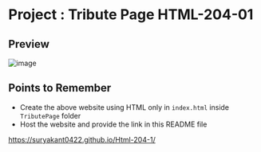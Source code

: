 # Project : Tribute Page HTML-204-01
## Preview
![image](./Images/Screenshot%202022-09-30%20at%208.51.28%20PM.png)

## Points to Remember
- Create the above website using HTML only in ```index.html``` inside ```TributePage``` folder
- Host the website and provide the link in this README file

https://suryakant0422.github.io/Html-204-1/

